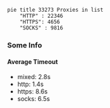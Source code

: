 
```mermaid
pie title 33273 Proxies in list
    "HTTP" : 22346
    "HTTPS": 4656
    "SOCKS" : 9816
```

### Some Info
#### Average Timeout

- mixed: 2.8s
- http: 1.4s
- https: 8.6s
- socks: 6.5s